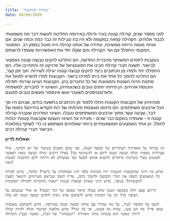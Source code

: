 ```yaml
---
title: 'נקודות למחשבה'
date: 04/09/2020

---
```


לפני מספר שנים, קהילה קטנה בעיר גדולה באירופה החליטה לעשות דבר מה משמעותי לכבוד אלוהים. הקהילה קפאה במקומה ולא היו בה טבילות זה כבר כמה וכמה שנים. אם אותה מגמה הייתה ממשיכה, עתידה של אותה קהילה היה מוטל בספק רב. הפסטור המקומי התפלל עם ועד הקהילה והם שקלו יחד את האפשרויות שעמדו לרשותם.

בעקבות לימודם המשותף מהברית החדשה, הם החליטו להקים קבוצה קטנה כאמצעי לבישור. תשעה חברי קהילה הבינו את הפוטנציאל של פרויקט זה והתחייבו אליו. הם התפללו יחד ולמדו מן הכתובים כיצד להקים קבוצה קטנה יעילה לשירות. תוך זמן קצר, הם החליטו להפוך כל אחד את ביתו למרכז בישור. הקבוצות למדו להוציא לפועל את מתנות הרוח השונות והמגוונות של כל החברים בהן. הקבוצות הציעו שירותי תפילה והכנסת אורחים. הן פיתחו יחסים טובים בשכונותיהן, הושיטו יד לחברים, למשפחה ולאדוונטיסטים לשעבר ועשו אינספור מעשים טובים למענם.

מנהיגיהן של הקבוצות הקטנות החלו ללמוד מן הכתובים בתשעה בתים, שבהם היו סך הכל ארבעים משתתפים. הם נדהמו מעוצמת פעילותו של רוח הקודש בחייהם! בסופו של דבר, שבעה עשר מתוך ארבעים המשתתפים נטבלו. השינוי המדהים שעברה קהילה קטנה זו - שעמדה במקום כבר שנים - מעידה על השינוי העצום שקבוצות קטנות יכולות לחולל. הן אחד האמצעים המשמעותיים ביותר שאלוהים משתמש בו כדי לשתף במלאכת הבישור חברי קהילה רבים.

**שאלות לדיון**:

`דנו בכיתה על מאפייניה העיקריים של קבוצה קטנה, כפי שהם מוצגים בשיעור של יום חמישי. אילו פעילויות נוספות יכולה קבוצה קטנה ליזום או להשתתף בה? באילו דרכים יכולה קבוצה כזאת לאפשר לאנשים בעלי כשרונות מיוחדים להוציא אותם לפועל כפי שמעולם לא הייתה להם הזדמנות לעשות זאת?`

`מדוע כה חיוני שהקבוצות הקטנות יהיו מכוונות כלפי חוץ וממוקדות על בישור? כלומר, מדוע למרות כל המאמצים לטפח את חברי הקבוצה ולתמוך בהם, עדיין חשוב שבראש מעייניהם תישאר הפצת הבשורה? בנוסף, מדוע חיוני שאותן קבוצות קטנות יישארו מחוברות לקהילה המקומית?`

`הייתם פעם חלק מקבוצה קטנה שלא פעלה כראוי ובסופו של דבר דעכה? או אולי שמעתם על קבוצה כזו? דנו על הסיבות מדוע לדעתכם אותו ניסיון להקים קבוצה קטנה לא צלח.`

`חשבו על הסיפור לעיל, על מה שקרה עם אותה קבוצה קטנה באירופה. מדוע לדעתכם מאמציה נשאו פרי? מה הם עשו, שהיה כה פשוט, אך כה יעיל? מדוע מלאכת הבישור יכולה להיות יעילה יותר כאשר היא צומחת מתוך האווירה "הבטוחה" של הבית, מאשר מבניין הקהילה?`
